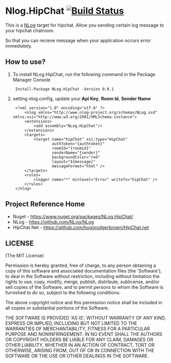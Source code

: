 # Nlog.HipChat [![Build Status](https://travis-ci.org/kirkchen/NLog.HipChat.png?branch=master)](https://travis-ci.org/kirkchen/NLog.HipChat)

This is a [NLog](https://github.com/NLog/NLog "NLog") target for hipchat. Allow you sending certain log message to your hipchat chatroom.

So that you can recieve message when your application occurs error immediately.

## How to use?

1. To install NLog.HipChat, run the following command in the Package Manager Console

		Install-Package NLog.HipChat -Version 0.0.1

1. setting nlog.config, update your **Api Key**, **Room Id**, **Sender Name**

		<?xml version="1.0" encoding="utf-8" ?>
			<nlog xmlns="http://www.nlog-project.org/schemas/NLog.xsd" xmlns:xsi="http://www.w3.org/2001/XMLSchema-instance">
  			<extensions>
				<add assembly="NLog.HipChat"/>
  			</extensions>
  			<targets>   
				<target name="hipChat" xsi:type="HipChat" 
						authToken="{authtoken}" 
						roomId="{roomid}" 
						senderName="{sender}" 
						backgroundColor="red"
						layout="${message}"
						messageFormat="html" />
  			</targets>
  			<rules>   
				<logger name="*" minlevel="Error" writeTo="hipChat" />
  			</rules>
		</nlog>

## Project Reference Home

* Nuget - https://www.nuget.org/packages/NLog.HipChat/
* NLog - https://github.com/NLog/NLog
* HipChat.Net - https://github.com/hugorodgerbrown/HipChat.net

## LICENSE

(The MIT License)

Permission is hereby granted, free of charge, to any person obtaining a copy of this software and associated documentation files (the 'Software'), to deal in the Software without restriction, including without limitation the rights to use, copy, modify, merge, publish, distribute, sublicense, and/or sell copies of the Software, and to permit persons to whom the Software is furnished to do so, subject to the following conditions:

The above copyright notice and this permission notice shall be included in all copies or substantial portions of the Software.

THE SOFTWARE IS PROVIDED 'AS IS', WITHOUT WARRANTY OF ANY KIND, EXPRESS OR IMPLIED, INCLUDING BUT NOT LIMITED TO THE WARRANTIES OF MERCHANTABILITY, FITNESS FOR A PARTICULAR PURPOSE AND NONINFRINGEMENT. IN NO EVENT SHALL THE AUTHORS OR COPYRIGHT HOLDERS BE LIABLE FOR ANY CLAIM, DAMAGES OR OTHER LIABILITY, WHETHER IN AN ACTION OF CONTRACT, TORT OR OTHERWISE, ARISING FROM, OUT OF OR IN CONNECTION WITH THE SOFTWARE OR THE USE OR OTHER DEALINGS IN THE SOFTWARE.